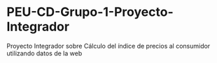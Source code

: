 # PEU-CD-Grupo-1-Proyecto-Integrador
Proyecto Integrador sobre Cálculo del índice de precios al consumidor utilizando datos de la web 
